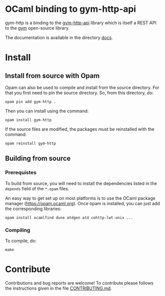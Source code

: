 # OCaml binding to gym-http-api

gym-http is a binding to the [gym-http-api](https://github.com/openai/gym-http-api) library which is itself a REST API to the [gym](https://github.com/openai/gym) open-source library.

The documentation is available in the directory [docs](./docs).

# Install

<!-- ## Quick install with Opam -->

<!-- You can install gym-http with the following command: -->
<!-- ``` -->
<!-- opam install gym-http -->
<!-- ``` -->



## Install from source with Opam

Opam can also be used to compile and install from the source
directory. For that you first need to pin the source directory.
So, from this directory, do:
```
opam pin add gym-http .
```

Then you can install using the command:
```
opam install gym-http
```

If the source files are modified, the packages must be reinstalled
with the command:
```
opam reinstall gym-http
```


## Building from source
### Prerequistes

To build from source, you will need to install the dependencies
listed in the `depends` field of the `*.opam` files.

An easy way to get set up on most platforms is to use the OCaml
package manager (https://opam.ocaml.org). Once opam is installed, you
can just add the corresponding libraries:
```
opam install ocamlfind dune atdgen atd cohttp-lwt-unix ...
```

### Compiling

To compile, do:

```
make
```


# Contribute

Contributions and bug reports are welcome!
To contribute please follows the instructions given in the file [CONTRIBUTING.md](./CONTRIBUTING.md).

